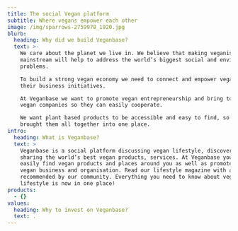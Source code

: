 ```yaml
---
title: The social Vegan platform
subtitle: Where vegans empower each other
image: /img/sparrows-2759978_1920.jpg
blurb:
  heading: Why did we build Veganbase?
  text: >-
    We care about the planet we live in. We believe that making veganism
    mainstream will help to address the world’s biggest social and environmental
    problems.

    To build a strong vegan economy we need to connect and empower vegans in
    their business initiatives.

    At Veganbase we want to promote vegan entrepreneurship and bring together
    vegan companies so they can easily cooperate.

    We want plant based products to be accessible and easy to find, so we
    brought them all together into one place. 
intro:
  heading: What is Veganbase?
  text: >
    Veganbase is a social platform discussing vegan lifestyle, discovering and
    sharing the world’s best vegan products, services. At Veganbase you can
    easily find vegan products and places around you as well as promote your
    vegan business and organisation. Read our lifestyle magazine with articles
    recommended by our community. Everything you need to know about vegan
    lifestyle is now in one place!
products:
  - {}
values:
  heading: Why to invest on Veganbase?
  text: .
---
```


